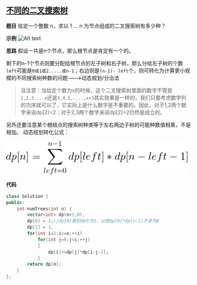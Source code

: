 ## [不同的二叉搜索树](https://leetcode-cn.com/problems/unique-binary-search-trees/)

**题目**
给定一个整数 n，求以 1 ... n 为节点组成的二叉搜索树有多少种？

**示例**
![Alt text](C:/Users/11060/Desktop/%E5%8A%A8%E6%80%81%E8%A7%84%E5%88%92%E9%A2%98%E7%9B%AE/1561195274590.png)

**思路**
假设一共是n个节点，那么根节点是肯定有一个的。

剩下的n-1个节点则要分配给根节点的左子树和右子树，那么分给左子树的个数`left​`可能是`0或1或2.....或n-1​`；右边则是`(n-1)- left​`个。则可转化为计算更小规模的不同搜索树种数的问题--->动态规划/分治法

> 且注意：当给定个数为x的时候，这个二叉搜索树里面的数字不管是`1,2,3....x`还是`3,4,5,....,x+3`其实效果是一样的，我们只要考虑数字列的次序就可以了，它实际上是什么数字是不重要的。因此，对于1,2两个数字来说dp[2]=2；对于2,3两个数字来说dp[2]=2仍然是成立的。

另外还要注意某个根结点的搜索树种类等于左右两边子树的可能种数值相乘，不是相加。
动态规划转化公式：

![](./pictures/mylatex20190624_161853.png)

**代码**

```cpp
class Solution {
public:
    int numTrees(int n) {
        vector<int> dp(n+1,0);
        dp[0] = 1;//dp[0]要初始化为1，以使dp[0]*dp[n-1]不至为0
        dp[1] = 1;
        for(int i=2;i<=n;++i)
            for(int j=0;j<i;++j)
            {
                dp[i]+=dp[j]*dp[i-j-1];
            }
        return dp[n];
    }
};
```

